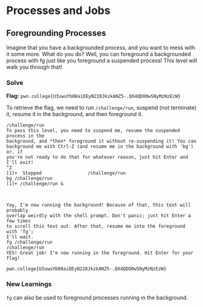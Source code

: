 # Processes and Jobs

## Foregrounding Processes 
Imagine that you have a backgrounded process, and you want to mess with it some more. What do you do? Well, you can foreground a backgrounded process with fg just like you foreground a suspended process! This level will walk you through that!

### Solve
**Flag:** `pwn.college{U3uwuYb08aiDEyN228JkzkANZ5-.QX4QDO0wSNyMzNzEzW}`

To retrieve the flag, we need to run `/challenge/run`, suspend (not terminate) it, resume it in the background, and then foreground it.

```
/challenge/run
To pass this level, you need to suspend me, resume the suspended process in the 
background, and *then* foreground it without re-suspending it! You can 
background me with Ctrl-Z (and resume me in the background with 'bg') or, if 
you're not ready to do that for whatever reason, just hit Enter and I'll exit!
^Z
[1]+  Stopped                 /challenge/run
bg /challenge/run
[1]+ /challenge/run &
 


Yay, I'm now running the background! Because of that, this text will probably 
overlap weirdly with the shell prompt. Don't panic; just hit Enter a few times 
to scroll this text out. After that, resume me into the foreground with 'fg'; 
I'll wait.
fg /challenge/run
/challenge/run
YES! Great job! I'm now running in the foreground. Hit Enter for your flag!

pwn.college{U3uwuYb08aiDEyN228JkzkANZ5-.QX4QDO0wSNyMzNzEzW}
```
### New Learnings

`fg` can also be used to foreground processes running in the background.

